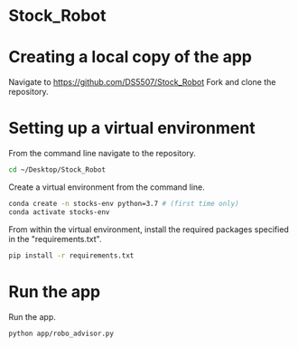 # Stock_Robot

# Creating a local copy of the app
Navigate to https://github.com/DS5507/Stock_Robot
Fork and clone the repository.


# Setting up a virtual environment
From the command line navigate to the repository.
```sh
cd ~/Desktop/Stock_Robot
```

Create a virtual environment from the command line.
```sh
conda create -n stocks-env python=3.7 # (first time only)
conda activate stocks-env
```

From within the virtual environment, install the required packages specified in the "requirements.txt".
```sh
pip install -r requirements.txt
```


# Run the app
Run the app.
```sh
python app/robo_advisor.py
```